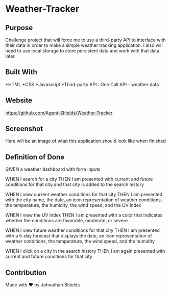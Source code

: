 # Weather-Tracker

## Purpose
Challenge project that will force me to use a third-party API to interface with their data in order to make a simple weather tracking application. I also will need to use local storage to store persistent data and work with that data later.  

## Built With
*HTML
*CSS
*Javascript
*Third-party API : One Call API - weather data 

## Website
https://github.com/Agent-Shields/Weather-Tracker

## Screenshot
Here will be an image of what this application should look like when finished

## Definition of Done

GIVEN a weather dashboard with form inputs

WHEN I search for a city
THEN I am presented with current and future conditions for that city and that city is added to the search history

WHEN I view current weather conditions for that city
THEN I am presented with the city name, the date, an icon representation of weather conditions, the temperature, the humidity, the wind speed, and the UV index

WHEN I view the UV index
THEN I am presented with a color that indicates whether the conditions are favorable, moderate, or severe

WHEN I view future weather conditions for that city
THEN I am presented with a 5-day forecast that displays the date, an icon representation of weather conditions, the temperature, the wind speed, and the humidity

WHEN I click on a city in the search history
THEN I am again presented with current and future conditions for that city

## Contribution
Made with ❤️ by Johnathan Shields 